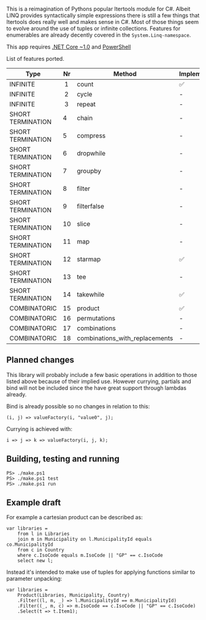 This is a reimagination of Pythons popular Itertools module for C#. Albeit LINQ provides syntactically simple
expressions there is still a few things that Itertools does really well and makes sense in C#. Most of those
things seem to evolve around the use of tuples or infinite collections. Features for enumerables are
already decently covered in the `System.Linq-namespace`.

This app requires [.NET Core ~1.0](https://www.microsoft.com/net/core) and [PowerShell](https://github.com/PowerShell/PowerShell)

List of features ported.

Type | Nr | Method | Implemented
------------ | ------------- | ------------- | -------------
INFINITE | 1 | count | :white_check_mark:
INFINITE | 2 | cycle | -
INFINITE | 3 | repeat | -
SHORT TERMINATION | 4 | chain | -
SHORT TERMINATION | 5 | compress | -
SHORT TERMINATION | 6 | dropwhile | -
SHORT TERMINATION | 7 | groupby | -
SHORT TERMINATION | 8 | filter | -
SHORT TERMINATION | 9 | filterfalse | -
SHORT TERMINATION | 10 | slice | -
SHORT TERMINATION | 11 | map | -
SHORT TERMINATION | 12 | starmap | :white_check_mark:
SHORT TERMINATION | 13 | tee | -
SHORT TERMINATION | 14 | takewhile | :white_check_mark:
COMBINATORIC | 15 | product | :white_check_mark:
COMBINATORIC | 16 | permutations | -
COMBINATORIC | 17 | combinations | -
COMBINATORIC | 18 | combinations_with_replacements | -

## Planned changes
This library will probably include a few basic operations in addition to those listed above because
of their implied use. However currying, partials and bind will not be included since the have
great support through lambdas already.

Bind is already possible so no changes in relation to this:

    (i, j) => valueFactory(i, "value0", j);

Currying is achieved with:

    i => j => k => valueFactory(i, j, k);

## Building, testing and running

    PS> ./make.ps1
    PS> ./make.ps1 test
    PS> ./make.ps1 run

## Example draft

For example a cartesian product can be described as:

    var libraries =
        from l in Libraries
        join m in Municipality on l.MunicipalityId equals co.MunicipalityId
        from c in Country
        where c.IsoCode equals m.IsoCode || "GP" == c.IsoCode
        select new l;

Instead it's intended to make use of tuples for applying functions similar to parameter unpacking:

    var libraries =
        Product(Libraries, Municipality, Country)
        .Filter((l, m, _) => l.MunicipalityId == m.MunicipalityId)
        .Filter((_, m, c) => m.IsoCode == c.IsoCode || "GP" == c.IsoCode)
        .Select(t => t.Item1);
